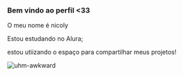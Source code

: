 ### Bem vindo ao perfil <33

O meu nome é nicoly

Estou estudando no Alura;

estou utiizando o espaço para compartilhar meus projetos!

![uhm-awkward](https://github.com/nicoly23/nicoly23/assets/132570990/629ddafa-e5f5-4e9c-8a0c-197d85ab0935)
